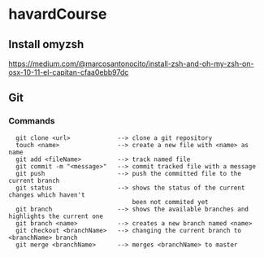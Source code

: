 # havardCourse
## Install omyzsh
https://medium.com/@marcosantonocito/install-zsh-and-oh-my-zsh-on-osx-10-11-el-capitan-cfaa0ebb97dc

## Git

### Commands

```
  git clone <url>             --> clone a git repository
  touch <name>                --> create a new file with <name> as name
  git add <fileName>          --> track named file
  git commit -m "<message>"   --> commit tracked file with a message 
  git push                    --> push the committed file to the current branch 
  git status                  --> shows the status of the current changes which haven't 
                                  been not commited yet
  git branch                  --> shows the available branches and highlights the current one 
  git branch <name>           --> creates a new branch named <name>
  git checkout <branchName>   --> changing the current branch to <branchName> branch
  git merge <branchName>      --> merges <branchName> to master

```
